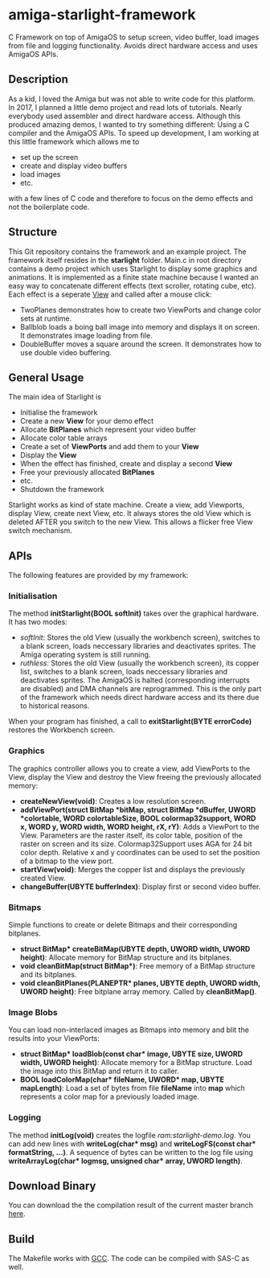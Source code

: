 # amiga-starlight-framework
C Framework on top of AmigaOS to setup screen, video buffer, load images from file and logging functionality.
Avoids direct hardware access and uses AmigaOS APIs.

## Description
As a kid, I loved the Amiga but was not able to write code for this platform. In 2017, I planned a little demo project 
and read lots of tutorials. Nearly everybody used assembler and direct hardware access. Although this produced amazing demos,
I wanted to try something different: Using a C compiler and the AmigaOS APIs. To speed up development, I am working at 
this little framework which allows me to 

* set up the screen
* create and display video buffers 
* load images
* etc. 

with a few lines of C code and therefore to focus on the demo effects and not the boilerplate code.

## Structure
This Git repository contains the framework and an example project. 
The framework itself resides in the __starlight__ folder. 
Main.c in root directory contains a demo project which uses Starlight to display some
graphics and animations. It is implemented as a finite state machine because I
wanted an easy way to concatenate different effects (text scroller, rotating cube, etc). Each effect is a seperate 
[View](http://wiki.amigaos.net/wiki/Classic_Graphics_Primitives) and called after a mouse click:

* TwoPlanes demonstrates how to create two ViewPorts and change color sets at runtime.
* Ballblob loads a boing ball image into memory and displays it on screen. It demonstrates image loading from file.
* DoubleBuffer moves a square around the screen. It demonstrates how to use double video buffering.

## General Usage
The main idea of Starlight is

* Initialise the framework
* Create a new __View__ for your demo effect
* Allocate __BitPlanes__ which represent your video buffer
* Allocate color table arrays
* Create a set of __ViewPorts__ and add them to your __View__
* Display the __View__
* When the effect has finished, create and display a second __View__
* Free your previously allocated __BitPlanes__
* etc.
* Shutdown the framework

Starlight works as kind of state machine. Create a view, add Viewports, display View, create
next View, etc. It always stores the old View which is deleted AFTER you switch to the
new View. This allows a flicker free View switch mechanism.

## APIs
The following features are provided by my framework:

### Initialisation
The method **initStarlight(BOOL softInit)** takes over the graphical hardware. It has two modes:
* *softInit*: Stores the old View (usually the workbench screen), switches to a blank screen, loads neccessary libraries
and deactivates sprites. The Amiga operating system is still running.
* *ruthless*: Stores the old View (usually the workbench screen), its copper list, switches to a blank screen, loads 
neccessary libraries and deactivates sprites. The AmigaOS is halted (corresponding interrupts are disabled) and DMA channels 
are reprogrammed. This is the only part of the framework which needs direct hardware access and its there due to historical
reasons.

When your program has finished, a call to **exitStarlight(BYTE errorCode)** restores the Workbench screen.

### Graphics
The graphics controller allows you to create a view, add ViewPorts to the View, display the View and destroy the View freeing
the previously allocated memory:
* **createNewView(void)**: Creates a low resolution screen.
* **addViewPort(struct BitMap *bitMap, struct BitMap *dBuffer, UWORD *colortable, WORD colortableSize, BOOL colormap32support, WORD x, WORD y, WORD width, WORD height, rX, rY)**: Adds
a ViewPort to the View. Parameters are the raster itself, its color table, position of the raster on screen and its size. Colormap32Support uses AGA for 24 bit color depth. Relative x and y coordinates can be used to set the position of a bitmap to the view port.
* **startView(void)**: Merges the copper list and displays the previously created View.
* **changeBuffer(UBYTE bufferIndex)**: Display first or second video buffer. 

### Bitmaps
Simple functions to create or delete Bitmaps and their corresponding bitplanes.
* **struct BitMap\* createBitMap(UBYTE depth, UWORD width, UWORD height)**: Allocate memory for BitMap structure and its bitplanes.
* **void cleanBitMap(struct BitMap\*)**: Free memory of a BitMap structure and its bitplanes. 
* **void cleanBitPlanes(PLANEPTR\* planes, UBYTE depth, UWORD width, UWORD height)**: Free bitplane array memory. Called by **cleanBitMap()**.

### Image Blobs
You can load non-interlaced images as Bitmaps into memory and blit the results into your ViewPorts:
* **struct BitMap\* loadBlob(const char\* image, UBYTE size, UWORD width, UWORD height)**: Allocate memory for a BitMap structure. 
Load the image into this BitMap and return it to caller.
* **BOOL loadColorMap(char\* fileName, UWORD\* map, UBYTE mapLength)**: Load a set of bytes from file **fileName** into **map** 
which represents a color map for a previously loaded image. 

### Logging
The method **initLog(void)** creates the logfile *ram:starlight-demo.log*. You can add new lines with **writeLog(char\* msg)**
and **writeLogFS(const char\* formatString, ...)**. A sequence of bytes can be written to the log file using
**writeArrayLog(char\* logmsg, unsigned char\* array, UWORD length)**.

## Download Binary
You can download the the compilation result of the current master
branch [here](https://s3.eu-central-1.amazonaws.com/codebuild-eu-central-1-4040-3447-3876-output-bucket/amiga/starlight-demo.tar.gz).

## Build
The Makefile works with [GCC](http://aminet.net/package/dev/gcc/m68k-amigaos-gcc). The code can be compiled with SAS-C as well.
